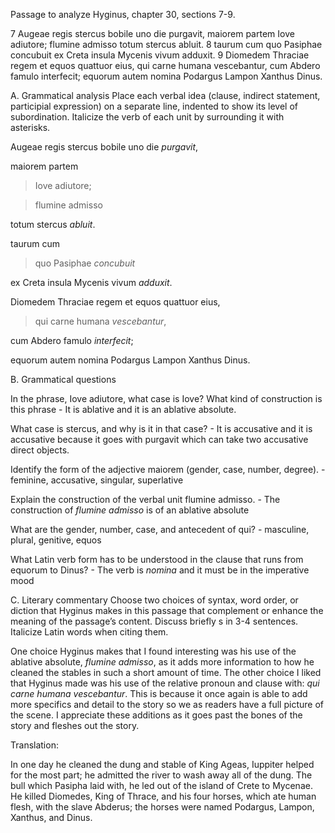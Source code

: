 Passage to analyze
Hyginus, chapter 30, sections 7-9.

7 Augeae regis stercus bobile uno die purgavit, maiorem partem Iove adiutore; flumine admisso totum stercus abluit.
8 taurum cum quo Pasiphae concubuit ex Creta insula Mycenis vivum adduxit.
9 Diomedem Thraciae regem et equos quattuor eius, qui carne humana vescebantur, cum Abdero famulo interfecit; equorum autem nomina Podargus Lampon Xanthus Dinus.

A. Grammatical analysis
Place each verbal idea (clause, indirect statement, participial expression) on a separate line, indented to show its level of subordination. 
Italicize the verb of each unit by surrounding it with asterisks.

Augeae regis stercus bobile uno die *purgavit*, 

maiorem partem 

> Iove adiutore; 

> flumine admisso

 totum stercus *abluit*. 
 
 taurum cum 

>quo Pasiphae *concubuit* 

ex Creta insula Mycenis vivum *adduxit*.

Diomedem Thraciae regem et equos quattuor eius, 

> qui carne humana *vescebantur*, 

cum Abdero famulo *interfecit*; 

equorum autem nomina Podargus Lampon Xanthus Dinus.



B. Grammatical questions

In the phrase, Iove adiutore, what case is Iove? What kind of construction is this phrase - It is ablative and it is an ablative absolute. 

What case is stercus, and why is it in that case? - It is accusative and it is accusative because it goes with purgavit which can take two accusative direct objects.

Identify the form of the adjective maiorem (gender, case, number, degree). - feminine, accusative, singular, superlative

Explain the construction of the verbal unit flumine admisso. - The construction of *flumine admisso* is of an ablative absolute 

What are the gender, number, case, and antecedent of qui? - masculine, plural, genitive, equos

What Latin verb form has to be understood in the clause that runs from equorum to Dinus? - The verb is *nomina* and it must be in the imperative mood


C. Literary commentary
Choose two choices of syntax, word order, or diction that Hyginus makes in this passage that complement or enhance the meaning of the passage’s content. 
Discuss briefly s in 3-4 sentences. Italicize Latin words when citing them.

One choice Hyginus makes that I found interesting was his use of the ablative absolute, *flumine admisso*, as it adds more information to how he cleaned the stables in such a short amount of time. The other choice I liked that Hyginus made was his use of the relative pronoun and clause with: *qui carne humana vescebantur*. This is because it once again is able to add more specifics and detail to the story so we as readers have a full picture of the scene. I appreciate these additions as it goes past the bones of the story and fleshes out the story.

Translation:

In one day he cleaned the dung and stable of King Ageas, Iuppiter helped for the most part; he admitted the river to wash away all of the dung. The bull which Pasipha laid with, he led out of the island of Crete to Mycenae. He killed Diomedes, King of Thrace, and his four horses, which ate human flesh, with the slave Abderus; the horses were named Podargus, Lampon, Xanthus, and Dinus. 

